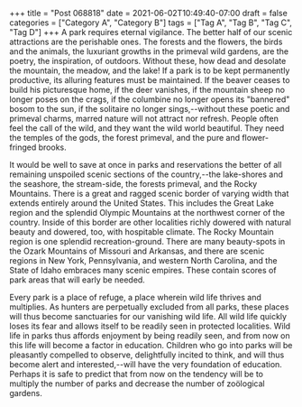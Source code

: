 +++
title = "Post 068818"
date = 2021-06-02T10:49:40-07:00
draft = false
categories = ["Category A", "Category B"]
tags = ["Tag A", "Tag B", "Tag C", "Tag D"]
+++
A park requires eternal vigilance. The better half of our scenic attractions are the perishable ones. The forests and the flowers, the birds and the animals, the luxuriant growths in the primeval wild gardens, are the poetry, the inspiration, of outdoors. Without these, how dead and desolate the mountain, the meadow, and the lake! If a park is to be kept permanently productive, its alluring features must be maintained. If the beaver ceases to build his picturesque home, if the deer vanishes, if the mountain sheep no longer poses on the crags, if the columbine no longer opens its "bannered" bosom to the sun, if the solitaire no longer sings,--without these poetic and primeval charms, marred nature will not attract nor refresh. People often feel the call of the wild, and they want the wild world beautiful. They need the temples of the gods, the forest primeval, and the pure and flower-fringed brooks.

It would be well to save at once in parks and reservations the better of all remaining unspoiled scenic sections of the country,--the lake-shores and the seashore, the stream-side, the forests primeval, and the Rocky Mountains. There is a great and ragged scenic border of varying width that extends entirely around the United States. This includes the Great Lake region and the splendid Olympic Mountains at the northwest corner of the country. Inside of this border are other localities richly dowered with natural beauty and dowered, too, with hospitable climate. The Rocky Mountain region is one splendid recreation-ground. There are many beauty-spots in the Ozark Mountains of Missouri and Arkansas, and there are scenic regions in New York, Pennsylvania, and western North Carolina, and the State of Idaho embraces many scenic empires. These contain scores of park areas that will early be needed.

Every park is a place of refuge, a place wherein wild life thrives and multiplies. As hunters are perpetually excluded from all parks, these places will thus become sanctuaries for our vanishing wild life. All wild life quickly loses its fear and allows itself to be readily seen in protected localities. Wild life in parks thus affords enjoyment by being readily seen, and from now on this life will become a factor in education. Children who go into parks will be pleasantly compelled to observe, delightfully incited to think, and will thus become alert and interested,--will have the very foundation of education. Perhaps it is safe to predict that from now on the tendency will be to multiply the number of parks and decrease the number of zoölogical gardens.
